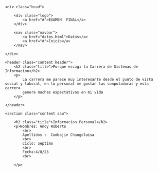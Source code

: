 <!DOCTYPE html>
<html lang="en">
<head>
    <meta charset="UTF-8">
    <meta http-equiv="X-UA-Compatible" content="IE=edge">
    <meta name="viewport" content="width=device-width, initial-scale=1.0">
    <link rel="stylesheet" href="https://cdnjs.cloudflare.com/ajax/libs/font-awesome/5.15.1/css/all.min.css">
    <link rel="stylesheet" href="style.css">
    <title>Pagina web basica</title>

</head>
<body>

    <div class="head">

        <div class="logo">
            <a href="#">EXAMEN  FINAL</a>
        </div>

        <nav class="navbar">
            <a href="datos.html">Datos</a>
            <a href="#">Inicio</a>
        </nav>

    </div>

    <header class="content header">
        <h2 class="title">Porque escogi la Carrera de Sistemas de Informacion</h2>
        <p>
            La carrera me parece muy interesante desde el punto de vista social y laboral, en lo personal me gustan las computadoras y esta carrera 
            genera muchas expectativas en mi vida
        </p>
        
    </header>

    <section class="content sau">

        <h2 class="title">Informacion Personal</h2>
        <p>Nombres: Andy Roberto
            <br>
            Apellidos :  Cumbajin Changoluisa
            <br>
            Ciclo: Septimo
            <br>
            Fecha:4/8/23 
            <br>

        </p>
        
        
